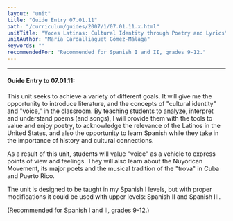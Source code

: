 ```yaml
---
layout: "unit"
title: "Guide Entry 07.01.11"
path: "/curriculum/guides/2007/1/07.01.11.x.html"
unitTitle: "Voces Latinas: Cultural Identity through Poetry and Lyrics"
unitAuthor: "María Cardalliaguet Gómez-Málaga"
keywords: ""
recommendedFor: "Recommended for Spanish I and II, grades 9-12."
---
```

<body>
<hr/>
<h4>
Guide Entry to 07.01.11:
</h4>
<p>
This unit seeks to achieve a variety of different goals. It will give me the opportunity to introduce literature, and the concepts of "cultural identity" and "voice," in the classroom. By teaching students to analyze, interpret and understand poems (and songs), I will provide them with the tools to value and enjoy poetry, to acknowledge the relevance of the Latinos in the United States, and also the opportunity to learn Spanish while they take in the importance of history and cultural connections.
</p>
<p>
As a result of this unit, students will value "voice" as a vehicle to express points of view and feelings. They will also learn about the Nuyorican Movement, its major poets and the musical tradition of the "trova" in Cuba and Puerto Rico.
</p>
<p>
The unit is designed to be taught in my Spanish I levels, but with proper modifications it could be used with upper levels: Spanish II and Spanish III.
</p>
<p>
(Recommended for Spanish I and II, grades 9-12.)
</p>
</body>